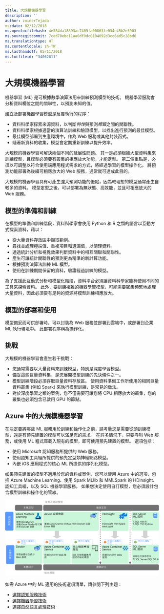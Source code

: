 ```yaml
---
title: 大規模機器學習
description: ''
author: zoinerTejada
ms:date: 02/12/2018
ms.openlocfilehash: 4e584da18893ac7405fa00863fe034e45b2e3903
ms.sourcegitcommit: 7ced70ebc11aa0df0dc0104092d3cc6ad5c28bd6
ms.translationtype: HT
ms.contentlocale: zh-TW
ms.lasthandoff: 05/11/2018
ms.locfileid: "34062811"
---
```

# <a name="machine-learning-at-scale"></a>大規模機器學習

機器學習 (ML) 是可根據數學演算法用來訓練預測模型的技術。 機器學習服務會分析資料欄位之間的關聯性，以預測未知的值。

建立及部署機器學習模型是反覆執行的程序：

* 資料科學家探索來源資料，以判斷*特性*與預測*標籤*之間的關聯性。
* 資料科學家根據適當的演算法訓練和驗證模型，以找出進行預測的最佳模型。
* 最佳模型部署到生產環境中，作為 Web 服務或其他封裝函式。
* 隨著新資料的收集，模型會定期重新訓練以提升效率。

大規模的機器學習可解決兩個不同的延展性問題。 其一是必須根據大型資料集來訓練模型，且模型必須要有叢集的相應放大功能，才能定型。 第二個重點是，必須以可調整以符合使用端應用程式需求的方式，將經過學習的模型操作化。 將預測功能部署為後續可相應放大的 Web 服務，通常就可達成此目的。

大規模的機器學習具有可產生強大預測功能的優點，因為較理想的模型通常產生自較多的資料。 模型定型之後，可以部署為無狀態、高效能，並且可相應放大的 Web 服務。 

## <a name="model-preparation-and-training"></a>模型的準備和訓練

在模型的準備和訓練階段，資料科學家會使用 Python 和 R 之類的語言以互動方式探索資料，藉以：

* 從大量資料存放區中擷取範例。
* 尋找並處理極端值、重複項目和遺漏值，以清理資料。
* 透過統計分析和視覺效果判斷資料中的相互關聯和關聯性。
* 產生可讓統計關聯性的預測更為精準的新計算功能。
* 根據預測演算法訓練 ML 模型。
* 使用在訓練期間保留的資料，驗證經過訓練的模型。

為了支援此互動式分析和模型化階段，資料平台必須讓資料科學家能夠使用不同的工具來探索資料。 此外，要訓練複雜的機器學習模型，可能需要密集頻繁地處理大量資料，因此必須要有足夠的資源將模型訓練相應放大。

## <a name="model-deployment-and-consumption"></a>模型的部署和使用

模型備妥而可供部署時，可以封裝為 Web 服務並部署到雲端中，或部署到企業 ML 執行環境中。 此部署程序稱為操作化。

## <a name="challenges"></a>挑戰

大規模的機器學習會產生若干挑戰：

- 您通常需要以大量資料來訓練模型，特別是深度學習模型。
- 備妥這些巨量資料集，是您展開模型訓練的先決條件之一。
- 模型訓練階段必須存取巨量資料存放區。 使用資料準備工作所使用的相同巨量資料叢集 (例如 Spark) 來執行模型訓練，是常見的做法。 
- 對於深度學習之類的案例，您不僅需要可讓您將 CPU 相應放大的叢集，您的叢集也必須包含已啟用 GPU 的節點。

## <a name="machine-learning-at-scale-in-azure"></a>Azure 中的大規模機器學習

在決定要將哪些 ML 服務用於訓練和操作化之前，請考量您是需要從頭訓練模型，還是有預先建置的模型可以滿足您的需求。 在許多情況下，只要呼叫 Web 服務，或使用 ML 程式庫載入現有的模型，即可使用預先建置的模型。 選項包括︰ 

- 使用 Microsoft 認知服務所提供的 Web 服務。
- 使用認知工具組所提供的預先定型類神經網路模型。
- 內嵌 iOS 應用程式的核心 ML 所提供的序列化模型。 

如果預先建置的模型不適用於您的資料或案例，您可以使用 Azure 中的選項，包括 Azure Machine Learning、使用 Spark MLlib 和 MMLSpark 的 HDInsight、認知工具組，以及 SQL 機器學習服務。 如果您決定使用自訂模型，您必須設計包含模型訓練和操作化的管線。 

![Azure 中的模型選項](./images/machine-learning-model-training-and-deployment.png)

如需 Azure 中的 ML 適用的技術選項清單，請參閱下列主題：

- [選擇認知服務技術](../technology-choices/cognitive-services.md)
- [選擇機器學習技術](../technology-choices/data-science-and-machine-learning.md)
- [選擇自然語言處理技術](../technology-choices/natural-language-processing.md)

